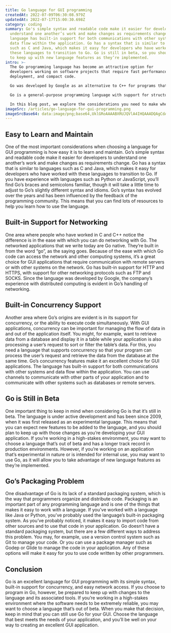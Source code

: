 ```yaml
---
title: Go language for GUI programming
createdAt: 2022-07-09T06:30:08.979Z
updatedAt: 2022-07-17T15:00:30.698Z
category: coding
summary: Go's simple syntax and readable code make it easier for developers to
  understand one another’s work and make changes as requirements change. The
  language has built-in support for both communications with other systems and
  data flow within the application. Go has a syntax that is similar to languages
  such as C and Java, which makes it easy for developers who have worked with
  these languages to transition to Go. Go is still in beta, so you should plan
  to keep up with new language features as they’re implemented.
intro: >-
  The Go programming language has become an attractive option for
  developers working on software projects that require fast performance, ease of
  deployment, and compact code.

  Go was developed by Google as an alternative to C++ for programs that are memory- and performance-intensive. Its simple syntax and powerful features have made it especially popular among programmers who specialize in building compilers and interpreters.

  Go is a general-purpose programming language with support for structured methods, visibility qualifiers, and embedded type definitions. It’s a statically typed language with support for interfaces,Ad hoc polymorphism, and type embedding. 

  In this blog post, we explore the considerations you need to make when choosing a programming language for GUI programming. Read on to learn more about the pros and cons of using Go for your next GUI project.
imageSrc: /articles/go-language-for-gui-programming.png
imageSrcBase64: data:image/png;base64,UklGRoAAAABXRUJQVlA4IHQAAADQAgCdASoKAAoAAUAmJbACdLoB+AH4ABGslarJzR4cAP7m8jPoMa2x7VYLgF7CtEBn3TCDKO45+8U6ClFli1Jn9AAzg8xc+5Aau/9K6elf7t/+PtP+Jdn9Zg/5fq5374N/+ZT/5iyphus9r8PoNwve+HsAAA==
---
```


## Easy to Learn and Maintain

One of the most important considerations when choosing a language for GUI programming is how easy it is to learn and maintain. Go’s simple syntax and readable code make it easier for developers to understand one another’s work and make changes as requirements change.
Go has a syntax that is similar to languages such as C and Java, which makes it easy for developers who have worked with these languages to transition to Go.
If you have experience with languages such as Python or JavaScript, you’ll find Go’s braces and semicolons familiar, though it will take a little time to adjust to Go’s slightly different syntax and idioms.
Go’s syntax has evolved over the years and has been influenced by the feedback of the programming community. This means that you can find lots of resources to help you learn how to use the language.

## Built-in Support for Networking

One area where people who have worked in C and C++ notice the difference is in the ease with which you can do networking with Go.
The networked applications that we write today are Go native. They’re built in from the word “go”, as the saying goes.
Because of the ease with which Go code can access the network and other computing systems, it’s a great choice for GUI applications that require communication with remote servers or with other systems on the network.
Go has built-in support for HTTP and HTTPS, with support for other networking protocols such as FTP and SOCKS.
Since the language was developed by Google, the company’s experience with distributed computing is evident in Go’s handling of networking.

## Built-in Concurrency Support

Another area where Go’s origins are evident is in its support for concurrency, or the ability to execute code simultaneously.
With GUI applications, concurrency can be important for managing the flow of data in and out of the application itself. You might, for example, want to retrieve data from a database and display it in a table while your application is also processing a user’s request to sort or filter the table’s data.
For this, you need a language that supports concurrency so that your program can process the user’s request and retrieve the data from the database at the same time.
Go’s concurrency features make it an excellent choice for GUI applications. The language has built-in support for both communications with other systems and data flow within the application.
You can use channels to communicate with other parts of your application and to communicate with other systems such as databases or remote servers.

## Go is Still in Beta

One important thing to keep in mind when considering Go is that it’s still in beta. The language is under active development and has been since 2009, when it was first released as an experimental language.
This means that you can expect new features to be added to the language, and you should plan to keep up with those changes as you’re developing your GUI application.
If you’re working in a high-stakes environment, you may want to choose a language that’s out of beta and has a longer track record in production environments.
However, if you’re working on an application that’s experimental in nature or is intended for internal use, you may want to use Go, as it will allow you to take advantage of new language features as they’re implemented.

## Go’s Packaging Problem

One disadvantage of Go is its lack of a standard packaging system, which is the way that programmers organize and distribute code.
Packaging is an important part of any programming language and is one of the things that makes it easy to work with a language.
If you’ve worked with a language like Java or Python, you’ve probably used the language’s built-in packaging system.
As you’ve probably noticed, it makes it easy to import code from other sources and to use that code in your application.
Go doesn’t have a standard packaging system, but there are a few different ways to address this problem. You may, for example, use a version control system such as Git to manage your code.
Or you can use a package manager such as Godep or Glide to manage the code in your application.
Any of these options will make it easy for you to use code written by other programmers.

## Conclusion

Go is an excellent language for GUI programming with its simple syntax, built-in support for concurrency, and easy network access. If you choose to program in Go, however, be prepared to keep up with changes to the language and its associated tools.
If you’re working in a high-stakes environment where the software needs to be extremely reliable, you may want to choose a language that’s out of beta. When you make that decision, keep in mind that you can still use Go for your GUI.
Choose the language that best meets the needs of your application, and you’ll be well on your way to creating an excellent GUI application.
